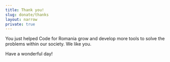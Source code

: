 ```yaml
---
title: Thank you!
slug: donate/thanks
layout: narrow
private: true
---
```

<p class="has-text-centered is-size-5">You just helped Code for Romania grow and develop more tools to solve the problems within our society. We like you.</p>
<p class="has-text-centered is-size-5">Have a wonderful day!</p>
